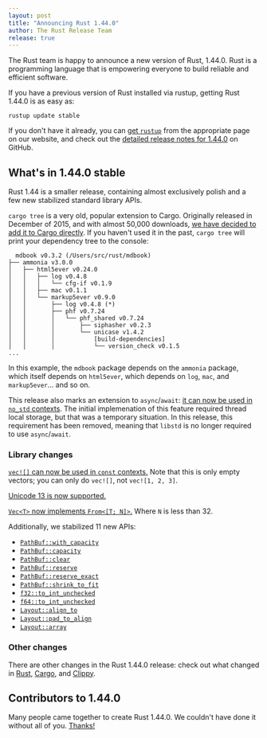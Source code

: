 ```yaml
---
layout: post
title: "Announcing Rust 1.44.0"
author: The Rust Release Team
release: true
---
```


The Rust team is happy to announce a new version of Rust, 1.44.0. Rust is a
programming language that is empowering everyone to build reliable and
efficient software.

If you have a previous version of Rust installed via rustup, getting Rust
1.44.0 is as easy as:

```console
rustup update stable
```

If you don't have it already, you can [get `rustup`][install] from the
appropriate page on our website, and check out the [detailed release notes for
1.44.0][notes] on GitHub.

[install]: https://www.rust-lang.org/install.html
[notes]: https://github.com/rust-lang/rust/blob/master/RELEASES.md#version-1440-2020-06-04

## What's in 1.44.0 stable

Rust 1.44 is a smaller release, containing almost exclusively polish and a
few new stabilized standard library APIs.

`cargo tree` is a very old, popular extension to Cargo. Originally released
in December of 2015, and with almost 50,000 downloads, [we have decided to
add it to Cargo directly][cargotree]. If you haven't used it in the past,
`cargo tree` will print your dependency tree to the console:

```text
  mdbook v0.3.2 (/Users/src/rust/mdbook)
├── ammonia v3.0.0
│   ├── html5ever v0.24.0
│   │   ├── log v0.4.8
│   │   │   └── cfg-if v0.1.9
│   │   ├── mac v0.1.1
│   │   └── markup5ever v0.9.0
│   │       ├── log v0.4.8 (*)
│   │       ├── phf v0.7.24
│   │       │   └── phf_shared v0.7.24
│   │       │       ├── siphasher v0.2.3
│   │       │       └── unicase v1.4.2
│   │       │           [build-dependencies]
│   │       │           └── version_check v0.1.5
...
```

In this example, the `mdbook` package depends on the `ammonia` package,
which itself depends on `html5ever`, which depends on `log`, `mac`, and
`markup5ever`... and so on.

This release also marks an extension to `async`/`await`: [it can now be used
in `no_std` contexts][asyncawaitnostd]. The initial implemenation of this feature required
thread local storage, but that was a temporary situation. In this release,
this requirement has been removed, meaning that `libstd` is no longer required
to use `async`/`await`.

[cargotree]: https://github.com/rust-lang/cargo/pull/8062/
[asyncawaitnostd]: https://github.com/rust-lang/rust/pull/69033/

### Library changes

[`vec![]` can now be used in `const` contexts.][70632] Note that this is only
empty vectors; you can only do `vec![]`, not `vec![1, 2, 3]`.

[Unicode 13 is now supported.][69929]

[`Vec<T>` now implements `From<[T; N]>`.][68692] Where `N` is less than 32.

Additionally, we stabilized 11 new APIs:

- [`PathBuf::with_capacity`]
- [`PathBuf::capacity`]
- [`PathBuf::clear`]
- [`PathBuf::reserve`]
- [`PathBuf::reserve_exact`]
- [`PathBuf::shrink_to_fit`]
- [`f32::to_int_unchecked`]
- [`f64::to_int_unchecked`]
- [`Layout::align_to`]
- [`Layout::pad_to_align`]
- [`Layout::array`]

[70632]: https://github.com/rust-lang/rust/pull/70632/
[69929]: https://github.com/rust-lang/rust/pull/69929/
[68692]: https://github.com/rust-lang/rust/pull/68692/
[`PathBuf::with_capacity`]: https://doc.rust-lang.org/beta/std/path/struct.PathBuf.html#method.with_capacity
[`PathBuf::capacity`]: https://doc.rust-lang.org/beta/std/path/struct.PathBuf.html#method.capacity
[`PathBuf::clear`]: https://doc.rust-lang.org/beta/std/path/struct.PathBuf.html#method.clear
[`PathBuf::reserve`]: https://doc.rust-lang.org/beta/std/path/struct.PathBuf.html#method.reserve
[`PathBuf::reserve_exact`]: https://doc.rust-lang.org/beta/std/path/struct.PathBuf.html#method.reserve_exact
[`PathBuf::shrink_to_fit`]: https://doc.rust-lang.org/beta/std/path/struct.PathBuf.html#method.shrink_to_fit
[`f32::to_int_unchecked`]: https://doc.rust-lang.org/beta/std/primitive.f32.html#method.to_int_unchecked
[`f64::to_int_unchecked`]: https://doc.rust-lang.org/beta/std/primitive.f64.html#method.to_int_unchecked
[`Layout::align_to`]: https://doc.rust-lang.org/beta/std/alloc/struct.Layout.html#method.align_to
[`Layout::pad_to_align`]: https://doc.rust-lang.org/beta/std/alloc/struct.Layout.html#method.pad_to_align
[`Layout::array`]: https://doc.rust-lang.org/beta/std/alloc/struct.Layout.html#method.array

### Other changes

[relnotes-cargo]: https://github.com/rust-lang/cargo/blob/master/CHANGELOG.md#cargo-144-2020-06-04
[relnotes-clippy]: https://github.com/rust-lang/rust-clippy/blob/master/CHANGELOG.md#rust-144

There are other changes in the Rust 1.44.0 release: check out what changed in
[Rust][notes], [Cargo][relnotes-cargo], and [Clippy][relnotes-clippy].

## Contributors to 1.44.0

Many people came together to create Rust 1.44.0. We couldn't have done it
without all of you. [Thanks!](https://thanks.rust-lang.org/rust/1.44.0/)
